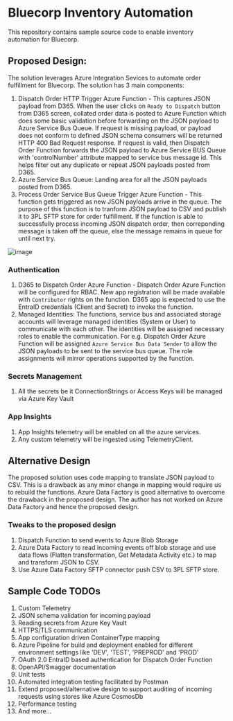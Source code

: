 # Bluecorp Inventory Automation

This repository contains sample source code to enable inventory automation for Bluecorp. 

## Proposed Design:
The solution leverages Azure Integration Sevices to automate order fulfillment for Bluecorp. The solution has 3 main components:
1. Dispatch Order HTTP Trigger Azure Function - This captures JSON payload from D365. When the user clicks on `Ready to Dispatch` button from D365 screen, collated order data is posted to Azure Function which does some basic validation before forwarding on the JSON payload to Azure Service Bus Queue. If request is missing payload, or payload does not conform to defined JSON schema consumers will be returned HTTP 400 Bad Request response. If request is valid, then Dispatch Order Function forwards the JSON payload to Azure Service BUS Queue with 'controlNumber' attribute mapped to service bus message id. This helps filter out any duplicate or repeat JSON payloads posted from D365.
2. Azure Service Bus Queue: Landing area for all the JSON payloads posted from D365.
3. Process Order Service Bus Queue Trigger Azure Function - This function gets triggered as new JSON payloads arrive in the queue. The purpose of this function is to tranform JSON payload to CSV and publish it to 3PL SFTP store for order fulfillment. If the function is able to successfully process incoming JSON dispatch order, then correponding message is taken off the queue, else the message remains in queue for until next try.

![image](https://github.com/ashwinpunichithaya/bluecorp/assets/61331734/72fb85a8-1767-40e6-a2ee-0acb1e583218)

### Authentication
1. D365 to Dispatch Order Azure Function - Dispatch Order Azure Function will be configured for RBAC. New app registration will be made available with `Contributor` rights on the function. D365 app is expected to use the EntraID credentials (Client and Secret) to invoke the function.
2. Managed Identities: The functions, service bus and associated storage accounts will leverage managed identities (System or User) to communicate with each other. The identities will be assigned necessary roles to enable the communication. For e.g. Dispatch Order Azure Function will be assigned `Azure Service Bus Data Sender` to allow the JSON payloads to be sent to the service bus queue. The role assignments will mirror operations supported by the function.

### Secrets Management
1. All the secrets be it ConnectionStrings or Access Keys will be managed via Azure Key Vault
   
### App Insights
1. App Insights telemetry will be enabled on all the azure services.
2. Any custom telemetry will be ingested using TelemetryClient.  


## Alternative Design
The proposed solution uses code mapping to translate JSON payload to CSV. This is a drawback as any minor change in mapping would require us to rebuild the functions. Azure Data Factory is good alternative to overcome the drawback in the proposed design. The author has not worked on Azure Data Factory and hence the proposed design. 

### Tweaks to the proposed design
1. Dispatch Function to send events to Azure Blob Storage
2. Azure Data Factory to read incoming events off blob storage and use data flows (Flatten transformation, Get Metadata Activity etc.) to map and transform JSON to CSV.
3. Use Azure Data Factory SFTP connector push CSV to 3PL SFTP store.

## Sample Code TODOs

1. Custom Telemetry
2. JSON schema validation for incoming payload
3. Reading secrets from Azure Key Vault
4. HTTPS/TLS communication
5. App configuration driven ContainerType mapping
6. Azure Pipeline for build and deployment enabled for different environment settings like 'DEV', 'TEST', 'PREPROD' and 'PROD'
7. OAuth 2.0 EntraID based authentication for Dispatch Order Function
8. OpenAPI/Swagger documentation
9. Unit tests
10. Automated integration testing facilitated by Postman
11. Extend proposed/alternative design to support auditing of incoming requests using stores like Azure CosmosDb
12. Performance testing
13. And more...
